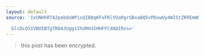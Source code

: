 ```yaml
---
layout: default
source: 'IxUNHhRTA2pebQoWPixQIB8qKFxFKlVUaRgrGBxaBQ5vPDowUy4WIStZKREmWDtZWT5IKUNXAlZX

  GlcDLQ5IVBUIBTgTRDA3Ugg1IhURH3IHHFFCdAQIRxs='
---
```


> this post has been encrypted.